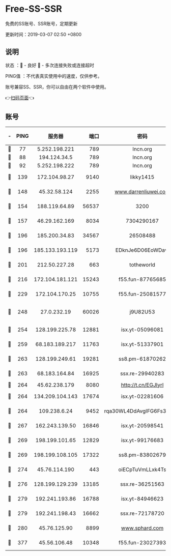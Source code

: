 # Free-SS-SSR

免费的SS账号、SSR账号，定期更新

更新时间：2019-03-07 02:50 +0800

## 说明

状态     ：🙂 - 良好 🙁 - 多次连接失败或连接超时

PING值   ：不代表真实使用中的速度，仅供参考。

账号兼容SS、SSR，你可以自由在两个软件中使用。

👉[扫码页面](https://liesauer.github.io/Free-SS-SSR/)👈

## 账号

|-|PING|服务器|端口|密码|加密方式|区域|
|:----:|:----:|:-----:|-----:|:----:|:----:|:----:|
|🙂|77|5.252.198.221|789|lncn.org|rc4|JP|
|🙂|88|194.124.34.5|789|lncn.org|rc4|JP|
|🙂|92|5.252.198.222|789|lncn.org|rc4|JP|
|🙂|139|172.104.98.27|9140|likky1415|aes-256-cfb|JP|
|🙂|148|45.32.58.124|2255|www.darrenliuwei.com|aes-256-cfb|JP|
|🙂|154|188.119.64.89|56537|3200|aes-256-cfb|RU|
|🙂|157|46.29.162.169|8034|7304290167|aes-256-cfb|RU|
|🙂|196|185.200.34.83|34567|26508488|aes-256-cfb|US|
|🙂|196|185.133.193.119|5173|EDknJe6D06EoWDaw|aes-256-cfb|US|
|🙂|201|212.50.227.28|663|totheworld|aes-256-cfb|US|
|🙂|216|172.104.181.121|15243|f55.fun-87765685|aes-256-cfb|SG|
|🙂|229|172.104.170.25|10755|f55.fun-25081577|aes-256-cfb|SG|
|🙂|248|27.0.232.19|60026|j9U82U53|xchacha20-ietf-poly1305|HK|
|🙂|254|128.199.225.78|12881|isx.yt-05096081|aes-256-cfb|SG|
|🙂|259|68.183.189.217|11763|isx.yt-51337901|aes-256-cfb|SG|
|🙂|263|128.199.249.61|19281|ss8.pm-61870262|aes-256-cfb|SG|
|🙂|263|68.183.164.84|16925|ssx.re-29940283|aes-256-cfb|US|
|🙂|264|45.62.238.179|8080|http://t.cn/EGJIyrl|rc4-md5|CA|
|🙂|264|134.209.104.143|17674|isx.yt-02281606|aes-256-cfb|SG|
|🙂|264|109.238.6.24|9452|rqa30WL4DdAvgIFG6Fs3znzTa|aes-256-cfb|FR|
|🙂|267|162.243.139.50|16846|isx.yt-20598541|aes-256-cfb|US|
|🙂|269|198.199.101.65|12829|isx.yt-99176683|aes-256-cfb|US|
|🙂|269|198.199.108.105|17322|ss8.pm-83802679|aes-256-cfb|US|
|🙂|274|45.76.114.190|443|oiECpTuVmLLxk4Ts|aes-256-cfb|AU|
|🙂|276|128.199.129.239|13185|ssx.re-36251563|aes-256-cfb|SG|
|🙂|279|192.241.193.86|16788|isx.yt-84946623|aes-256-cfb|US|
|🙂|279|192.241.198.43|16662|ssx.re-72178720|aes-256-cfb|US|
|🙂|280|45.76.125.90|8899|www.sphard.com|aes-256-cfb|AU|
|🙂|377|45.56.106.48|10348|f55.fun-23027393|aes-256-cfb|US|
